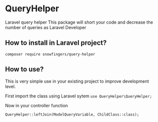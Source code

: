 # QueryHelper
Laravel query helper
This package will short your code and decrease the number of queries as Laravel Developer

## How to install in Laravel project?
`composer require snowfingers/query-helper`

## How to use?
This is very simple use in your existing project to improve development level.

First import the class using Laravel sytem
`use QueryHelper\QueryHelper;`

Now in your controller function

`QueryHelper::leftJoin(ModelQueryVariable, ChildClass::class);`
